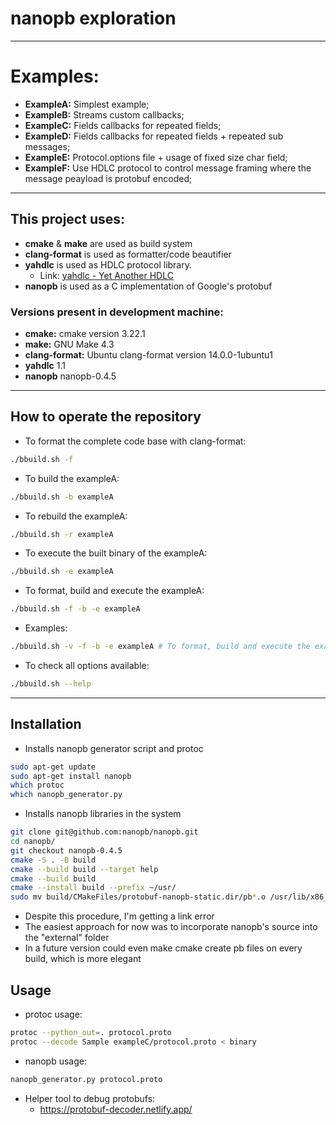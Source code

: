 # nanopb exploration
___

# Examples:
- **ExampleA:** Simplest example;
- **ExampleB:** Streams custom callbacks;
- **ExampleC:** Fields callbacks for repeated fields;
- **ExampleD:** Fields callbacks for repeated fields + repeated sub messages;
- **ExampleE:** Protocol.options file + usage of fixed size char field;
- **ExampleF:** Use HDLC protocol to control message framing where the message peayload is protobuf encoded;

___

## This project uses:
- **cmake** & **make** are used as build system
- **clang-format** is used as formatter/code beautifier
- **yahdlc** is used as HDLC protocol library.
    - Link: [yahdlc - Yet Another HDLC](https://github.com/bang-olufsen/yahdlc/tree/master)
- **nanopb** is used as a C implementation of Google's protobuf

### Versions present in development machine:
- **cmake:** cmake version 3.22.1
- **make:** GNU Make 4.3
- **clang-format:** Ubuntu clang-format version 14.0.0-1ubuntu1
- **yahdlc** 1.1
- **nanopb** nanopb-0.4.5

___

## How to operate the repository
- To format the complete code base with clang-format:
```bash
./bbuild.sh -f
```

- To build the exampleA:
```bash
./bbuild.sh -b exampleA
```

- To rebuild the exampleA:
```bash
./bbuild.sh -r exampleA
```

- To execute the built binary of the exampleA:
```bash
./bbuild.sh -e exampleA
```

- To format, build and execute the exampleA:
```bash
./bbuild.sh -f -b -e exampleA
```

- Examples: 
```bash
./bbuild.sh -v -f -b -e exampleA # To format, build and execute the exampleA with verbose
```

- To check all options available:
```bash
./bbuild.sh --help
```

___

## Installation
- Installs nanopb generator script and protoc
```bash
sudo apt-get update
sudo apt-get install nanopb
which protoc
which nanopb_generator.py 
```
- Installs nanopb libraries in the system
```bash
git clone git@github.com:nanopb/nanopb.git
cd nanopb/
git checkout nanopb-0.4.5
cmake -S . -B build
cmake --build build --target help
cmake --build build
cmake --install build --prefix ~/usr/
sudo mv build/CMakeFiles/protobuf-nanopb-static.dir/pb*.o /usr/lib/x86_64-linux-gnu/
```
- Despite this procedure, I'm getting a link error
- The easiest approach for now was to incorporate nanopb's source into the "external" folder
- In a future version could even make cmake create pb files on every build, which is more elegant

## Usage
- protoc usage:
```bash
protoc --python_out=. protocol.proto
protoc --decode Sample exampleC/protocol.proto < binary
```
- nanopb usage:
```bash
nanopb_generator.py protocol.proto
```
- Helper tool to debug protobufs:
    - https://protobuf-decoder.netlify.app/